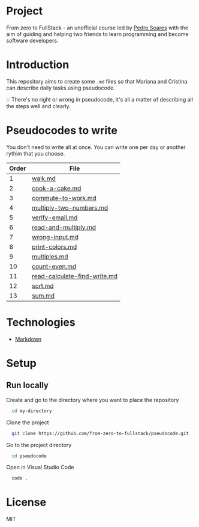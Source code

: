 # Project

From zero to FullStack - an unofficial course led by [Pedro Soares](https://github.com/pncsoares) with the aim of guiding and helping two friends to learn programming and become software developers.

# Introduction

This repository aims to create some `.md` files so that Mariana and Cristina can describe daily tasks using pseudocode.

💡 There's no right or wrong in pseudocode, it's all a matter of describing all the steps well and clearly.

# Pseudocodes to write

You don't need to write all at once. You can write one per day or another rythim that you choose.

| Order | File |
| -- | -- |
| 1 | [walk.md](./Pseudocode/walk.md) |
| 2 | [cook-a-cake.md](./Pseudocode/cook-a-cake.md) |
| 3 | [commute-to-work.md](./Pseudocode/commute-to-work.md) |
| 4 | [multiply-two-numbers.md](./Pseudocode/multiply-two-numbers.md) |
| 5 | [verify-email.md](./Pseudocode/verify-email.md) |
| 6 | [read-and-multiply.md](./Pseudocode/read-multiply-print.md) |
| 7 | [wrong-input.md](./Pseudocode/wrong-input.md) |
| 8 | [print-colors.md](./Pseudocode/print-colors.md) |
| 9 | [multiples.md](./Pseudocode/multiples.md) |
| 10 | [count-even.md](./Pseudocode/count-even.md) |
| 11 | [read-calculate-find-write.md](./Pseudocode/read-calculate-find-write.md) |
| 12 | [sort.md](./Pseudocode/sort.md) |
| 13 | [sum.md](./Pseudocode/sum.md) |

# Technologies

- [Markdown](https://www.markdownguide.org/basic-syntax/)

# Setup

## Run locally

Create and go to the directory where you want to place the repository

```bash
  cd my-directory
```

Clone the project

```bash
  git clone https://github.com/from-zero-to-fullstack/pseudocode.git
```

Go to the project directory

```bash
  cd pseudocode
```

Open in Visual Studio Code

```bash
  code .
```

# License

MIT